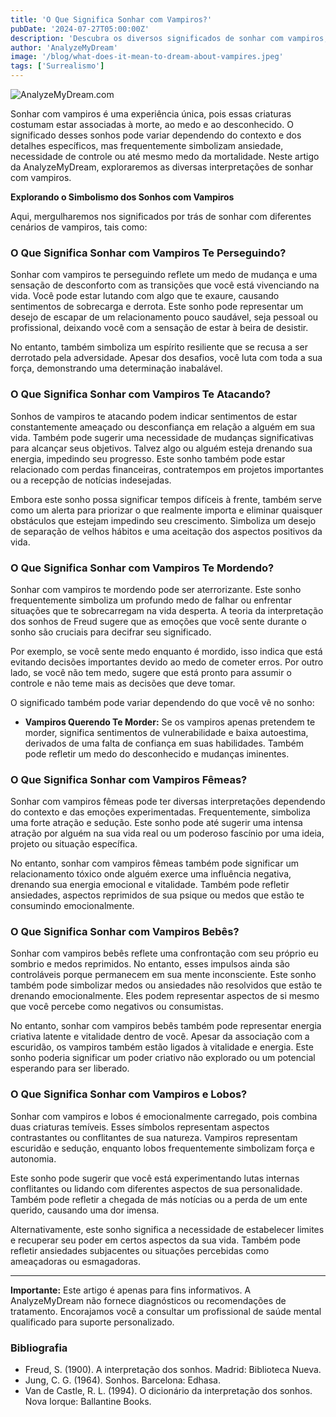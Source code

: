 ```yaml
---
title: 'O Que Significa Sonhar com Vampiros?'
pubDate: '2024-07-27T05:00:00Z'
description: 'Descubra os diversos significados de sonhar com vampiros, desde perseguições e ataques até outros simbolismos.'
author: 'AnalyzeMyDream'
image: '/blog/what-does-it-mean-to-dream-about-vampires.jpeg'
tags: ['Surrealismo']
---
```


![AnalyzeMyDream.com](/blog/what-does-it-mean-to-dream-about-vampires.jpeg)



Sonhar com vampiros é uma experiência única, pois essas criaturas costumam estar associadas à morte, ao medo e ao desconhecido. O significado desses sonhos pode variar dependendo do contexto e dos detalhes específicos, mas frequentemente simbolizam ansiedade, necessidade de controle ou até mesmo medo da mortalidade. Neste artigo da AnalyzeMyDream, exploraremos as diversas interpretações de sonhar com vampiros.

**Explorando o Simbolismo dos Sonhos com Vampiros**

Aqui, mergulharemos nos significados por trás de sonhar com diferentes cenários de vampiros, tais como:

### O Que Significa Sonhar com Vampiros Te Perseguindo?

Sonhar com vampiros te perseguindo reflete um medo de mudança e uma sensação de desconforto com as transições que você está vivenciando na vida. Você pode estar lutando com algo que te exaure, causando sentimentos de sobrecarga e derrota. Este sonho pode representar um desejo de escapar de um relacionamento pouco saudável, seja pessoal ou profissional, deixando você com a sensação de estar à beira de desistir.

No entanto, também simboliza um espírito resiliente que se recusa a ser derrotado pela adversidade. Apesar dos desafios, você luta com toda a sua força, demonstrando uma determinação inabalável.

### O Que Significa Sonhar com Vampiros Te Atacando?

Sonhos de vampiros te atacando podem indicar sentimentos de estar constantemente ameaçado ou desconfiança em relação a alguém em sua vida. Também pode sugerir uma necessidade de mudanças significativas para alcançar seus objetivos. Talvez algo ou alguém esteja drenando sua energia, impedindo seu progresso. Este sonho também pode estar relacionado com perdas financeiras, contratempos em projetos importantes ou a recepção de notícias indesejadas.

Embora este sonho possa significar tempos difíceis à frente, também serve como um alerta para priorizar o que realmente importa e eliminar quaisquer obstáculos que estejam impedindo seu crescimento. Simboliza um desejo de separação de velhos hábitos e uma aceitação dos aspectos positivos da vida.

### O Que Significa Sonhar com Vampiros Te Mordendo?

Sonhar com vampiros te mordendo pode ser aterrorizante. Este sonho frequentemente simboliza um profundo medo de falhar ou enfrentar situações que te sobrecarregam na vida desperta. A teoria da interpretação dos sonhos de Freud sugere que as emoções que você sente durante o sonho são cruciais para decifrar seu significado.

Por exemplo, se você sente medo enquanto é mordido, isso indica que está evitando decisões importantes devido ao medo de cometer erros. Por outro lado, se você não tem medo, sugere que está pronto para assumir o controle e não teme mais as decisões que deve tomar.

O significado também pode variar dependendo do que você vê no sonho:

- **Vampiros Querendo Te Morder:** Se os vampiros apenas pretendem te morder, significa sentimentos de vulnerabilidade e baixa autoestima, derivados de uma falta de confiança em suas habilidades. Também pode refletir um medo do desconhecido e mudanças iminentes.

### O Que Significa Sonhar com Vampiros Fêmeas?

Sonhar com vampiros fêmeas pode ter diversas interpretações dependendo do contexto e das emoções experimentadas. Frequentemente, simboliza uma forte atração e sedução. Este sonho pode até sugerir uma intensa atração por alguém na sua vida real ou um poderoso fascínio por uma ideia, projeto ou situação específica.

No entanto, sonhar com vampiros fêmeas também pode significar um relacionamento tóxico onde alguém exerce uma influência negativa, drenando sua energia emocional e vitalidade. Também pode refletir ansiedades, aspectos reprimidos de sua psique ou medos que estão te consumindo emocionalmente.

### O Que Significa Sonhar com Vampiros Bebês?

Sonhar com vampiros bebês reflete uma confrontação com seu próprio eu sombrio e medos reprimidos. No entanto, esses impulsos ainda são controláveis porque permanecem em sua mente inconsciente. Este sonho também pode simbolizar medos ou ansiedades não resolvidos que estão te drenando emocionalmente. Eles podem representar aspectos de si mesmo que você percebe como negativos ou consumistas.

No entanto, sonhar com vampiros bebês também pode representar energia criativa latente e vitalidade dentro de você. Apesar da associação com a escuridão, os vampiros também estão ligados à vitalidade e energia. Este sonho poderia significar um poder criativo não explorado ou um potencial esperando para ser liberado.

### O Que Significa Sonhar com Vampiros e Lobos?

Sonhar com vampiros e lobos é emocionalmente carregado, pois combina duas criaturas temíveis. Esses símbolos representam aspectos contrastantes ou conflitantes de sua natureza. Vampiros representam escuridão e sedução, enquanto lobos frequentemente simbolizam força e autonomia.

Este sonho pode sugerir que você está experimentando lutas internas conflitantes ou lidando com diferentes aspectos de sua personalidade. Também pode refletir a chegada de más notícias ou a perda de um ente querido, causando uma dor imensa.

Alternativamente, este sonho significa a necessidade de estabelecer limites e recuperar seu poder em certos aspectos da sua vida. Também pode refletir ansiedades subjacentes ou situações percebidas como ameaçadoras ou esmagadoras.

---

**Importante:** Este artigo é apenas para fins informativos. A AnalyzeMyDream não fornece diagnósticos ou recomendações de tratamento. Encorajamos você a consultar um profissional de saúde mental qualificado para suporte personalizado.

### Bibliografia

- Freud, S. (1900). A interpretação dos sonhos. Madrid: Biblioteca Nueva.
- Jung, C. G. (1964). Sonhos. Barcelona: Edhasa.
- Van de Castle, R. L. (1994). O dicionário da interpretação dos sonhos. Nova Iorque: Ballantine Books.
